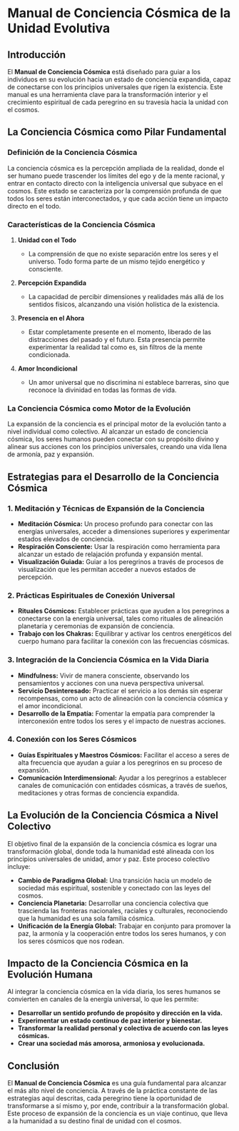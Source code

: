 # **Manual de Conciencia Cósmica de la Unidad Evolutiva**

## **Introducción**

El **Manual de Conciencia Cósmica** está diseñado para guiar a los individuos en su evolución hacia un estado de conciencia expandida, capaz de conectarse con los principios universales que rigen la existencia. Este manual es una herramienta clave para la transformación interior y el crecimiento espiritual de cada peregrino en su travesía hacia la unidad con el cosmos.

## **La Conciencia Cósmica como Pilar Fundamental**

### **Definición de la Conciencia Cósmica**

La conciencia cósmica es la percepción ampliada de la realidad, donde el ser humano puede trascender los límites del ego y de la mente racional, y entrar en contacto directo con la inteligencia universal que subyace en el cosmos. Este estado se caracteriza por la comprensión profunda de que todos los seres están interconectados, y que cada acción tiene un impacto directo en el todo.

### **Características de la Conciencia Cósmica**

1. **Unidad con el Todo**
   - La comprensión de que no existe separación entre los seres y el universo. Todo forma parte de un mismo tejido energético y consciente.

2. **Percepción Expandida**
   - La capacidad de percibir dimensiones y realidades más allá de los sentidos físicos, alcanzando una visión holística de la existencia.

3. **Presencia en el Ahora**
   - Estar completamente presente en el momento, liberado de las distracciones del pasado y el futuro. Esta presencia permite experimentar la realidad tal como es, sin filtros de la mente condicionada.

4. **Amor Incondicional**
   - Un amor universal que no discrimina ni establece barreras, sino que reconoce la divinidad en todas las formas de vida.

### **La Conciencia Cósmica como Motor de la Evolución**

La expansión de la conciencia es el principal motor de la evolución tanto a nivel individual como colectivo. Al alcanzar un estado de conciencia cósmica, los seres humanos pueden conectar con su propósito divino y alinear sus acciones con los principios universales, creando una vida llena de armonía, paz y expansión.

## **Estrategias para el Desarrollo de la Conciencia Cósmica**

### **1. Meditación y Técnicas de Expansión de la Conciencia**
   - **Meditación Cósmica:** Un proceso profundo para conectar con las energías universales, acceder a dimensiones superiores y experimentar estados elevados de conciencia.
   - **Respiración Consciente:** Usar la respiración como herramienta para alcanzar un estado de relajación profunda y expansión mental.
   - **Visualización Guiada:** Guiar a los peregrinos a través de procesos de visualización que les permitan acceder a nuevos estados de percepción.

### **2. Prácticas Espirituales de Conexión Universal**
   - **Rituales Cósmicos:** Establecer prácticas que ayuden a los peregrinos a conectarse con la energía universal, tales como rituales de alineación planetaria y ceremonias de expansión de conciencia.
   - **Trabajo con los Chakras:** Equilibrar y activar los centros energéticos del cuerpo humano para facilitar la conexión con las frecuencias cósmicas.

### **3. Integración de la Conciencia Cósmica en la Vida Diaria**
   - **Mindfulness:** Vivir de manera consciente, observando los pensamientos y acciones con una nueva perspectiva universal.
   - **Servicio Desinteresado:** Practicar el servicio a los demás sin esperar recompensas, como un acto de alineación con la conciencia cósmica y el amor incondicional.
   - **Desarrollo de la Empatía:** Fomentar la empatía para comprender la interconexión entre todos los seres y el impacto de nuestras acciones.

### **4. Conexión con los Seres Cósmicos**
   - **Guías Espirituales y Maestros Cósmicos:** Facilitar el acceso a seres de alta frecuencia que ayudan a guiar a los peregrinos en su proceso de expansión.
   - **Comunicación Interdimensional:** Ayudar a los peregrinos a establecer canales de comunicación con entidades cósmicas, a través de sueños, meditaciones y otras formas de conciencia expandida.

## **La Evolución de la Conciencia Cósmica a Nivel Colectivo**

El objetivo final de la expansión de la conciencia cósmica es lograr una transformación global, donde toda la humanidad esté alineada con los principios universales de unidad, amor y paz. Este proceso colectivo incluye:

- **Cambio de Paradigma Global:** Una transición hacia un modelo de sociedad más espiritual, sostenible y conectado con las leyes del cosmos.
- **Conciencia Planetaria:** Desarrollar una conciencia colectiva que trascienda las fronteras nacionales, raciales y culturales, reconociendo que la humanidad es una sola familia cósmica.
- **Unificación de la Energía Global:** Trabajar en conjunto para promover la paz, la armonía y la cooperación entre todos los seres humanos, y con los seres cósmicos que nos rodean.

## **Impacto de la Conciencia Cósmica en la Evolución Humana**

Al integrar la conciencia cósmica en la vida diaria, los seres humanos se convierten en canales de la energía universal, lo que les permite:

- **Desarrollar un sentido profundo de propósito y dirección en la vida.**
- **Experimentar un estado continuo de paz interior y bienestar.**
- **Transformar la realidad personal y colectiva de acuerdo con las leyes cósmicas.**
- **Crear una sociedad más amorosa, armoniosa y evolucionada.**

## **Conclusión**

El **Manual de Conciencia Cósmica** es una guía fundamental para alcanzar el más alto nivel de conciencia. A través de la práctica constante de las estrategias aquí descritas, cada peregrino tiene la oportunidad de transformarse a sí mismo y, por ende, contribuir a la transformación global. Este proceso de expansión de la conciencia es un viaje continuo, que lleva a la humanidad a su destino final de unidad con el cosmos.

